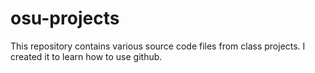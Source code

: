 osu-projects
============
This repository contains various source code files from class projects. I created it to learn how to use github.
